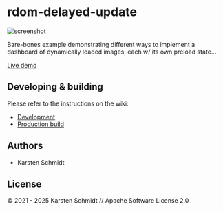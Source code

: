 # rdom-delayed-update

![screenshot](https://raw.githubusercontent.com/thi-ng/umbrella/develop/assets/examples/rdom-delayed-update.jpg)

Bare-bones example demonstrating different ways to implement a dashboard of
dynamically loaded images, each w/ its own preload state...

[Live demo](http://demo.thi.ng/umbrella/rdom-delayed-update/)

## Developing & building

Please refer to the instructions on the wiki:

- [Development](https://github.com/thi-ng/umbrella/wiki/Development-mode-for-examples-using-thi.ng-meta%E2%80%90css)
- [Production build](https://github.com/thi-ng/umbrella/wiki/Example-build-instructions)

## Authors

- Karsten Schmidt

## License

&copy; 2021 - 2025 Karsten Schmidt // Apache Software License 2.0
